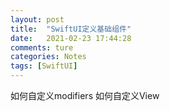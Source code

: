 ```yaml
---
layout: post  
title:  "SwiftUI定义基础组件"  
date:   2021-02-23 17:44:28
comments: ture
categories: Notes  
tags: [SwiftUI]  
---
```

如何自定义modifiers
如何自定义View

